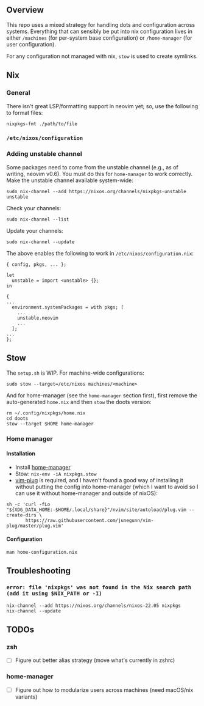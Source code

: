 ## Overview

This repo uses a mixed strategy for handling dots and configuration across systems. Everything that can sensibly be put into nix configuration lives in either `/machines` (for per-system base configuration) or `/home-manager` (for user configuration).

For any configuration not managed with nix, `stow` is used to create symlinks.

## Nix

### General

There isn't great LSP/formatting support in neovim yet; so, use the following to format files:

```
nixpkgs-fmt ./path/to/file
```

### `/etc/nixos/configuration`

### Adding unstable channel

Some packages need to come from the unstable channel (e.g., as of writing, neovim v0.6). You must do this for `home-manager` to work correctly. Make the unstable channel available system-wide:

```
sudo nix-channel --add https://nixos.org/channels/nixpkgs-unstable unstable
```

Check your channels:

```
sudo nix-channel --list
```

Update your channels:

```
sudo nix-channel --update
```

The above enables the following to work in `/etc/nixos/configuration.nix`:

```
{ config, pkgs, ... };

let
  unstable = import <unstable> {};
in

{
...
  environment.systemPackages = with pkgs; [
    ...
    unstable.neovim
    ...
  ];
...
};
```

## Stow

The `setup.sh` is WIP. For machine-wide configurations:

```
sudo stow --target=/etc/nixos machines/<machine>
```

And for home-manager (see the `home-manager` section first), first remove the auto-generated `home.nix` and then `stow` the doots version:

```
rm ~/.config/nixpkgs/home.nix
cd doots
stow --target $HOME home-manager
```

### Home manager

#### Installation

- Install [home-manager](https://nix-community.github.io/home-manager/index.html#sec-install-standalone)
- Stow: `nix-env -iA nixpkgs.stow`
- [vim-plug](https://github.com/junegunn/vim-plug) is required, and I haven't found a good way of installing it without putting the config into home-manager (which I want to avoid so I can use it without home-manager and outside of nixOS): 

```
sh -c 'curl -fLo "${XDG_DATA_HOME:-$HOME/.local/share}"/nvim/site/autoload/plug.vim --create-dirs \
       https://raw.githubusercontent.com/junegunn/vim-plug/master/plug.vim'
```

#### Configuration

`man home-configuration.nix`

## Troubleshooting
### `error: file 'nixpkgs' was not found in the Nix search path (add it using $NIX_PATH or -I)`
```
nix-channel --add https://nixos.org/channels/nixos-22.05 nixpkgs
nix-channel --update
```

## TODOs

### zsh

-   [ ] Figure out better alias strategy (move what's currently in zshrc)

### home-manager

-   [ ] Figure out how to modularize users across machines (need macOS/nix variants)
